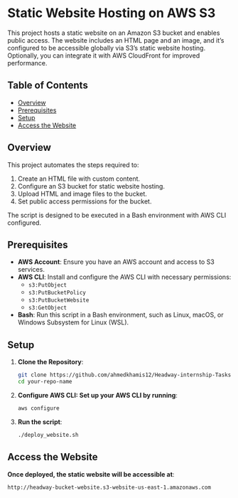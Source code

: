 # Static Website Hosting on AWS S3

This project hosts a static website on an Amazon S3 bucket and enables public access. The website includes an HTML page and an image, and it’s configured to be accessible globally via S3’s static website hosting. Optionally, you can integrate it with AWS CloudFront for improved performance.

## Table of Contents
- [Overview](#overview)
- [Prerequisites](#prerequisites)
- [Setup](#setup)
- [Access the Website](#access-the-website)

## Overview
This project automates the steps required to:
1. Create an HTML file with custom content.
2. Configure an S3 bucket for static website hosting.
3. Upload HTML and image files to the bucket.
4. Set public access permissions for the bucket.

The script is designed to be executed in a Bash environment with AWS CLI configured.

## Prerequisites
- **AWS Account**: Ensure you have an AWS account and access to S3 services.
- **AWS CLI**: Install and configure the AWS CLI with necessary permissions:
  - `s3:PutObject`
  - `s3:PutBucketPolicy`
  - `s3:PutBucketWebsite`
  - `s3:GetObject`
- **Bash**: Run this script in a Bash environment, such as Linux, macOS, or Windows Subsystem for Linux (WSL).

## Setup

1. **Clone the Repository**:
   ```bash
   git clone https://github.com/ahmedkhamis12/Headway-internship-Tasks-Solutions.git
   cd your-repo-name
2. **Configure AWS CLI: Set up your AWS CLI by running**:
   ```bash
   aws configure
   
3. **Run the script**:
   ```bash
   ./deploy_website.sh

## Access the Website   

 **Once deployed, the static website will be accessible at**:
   ```bash
   http://headway-bucket-website.s3-website-us-east-1.amazonaws.com
